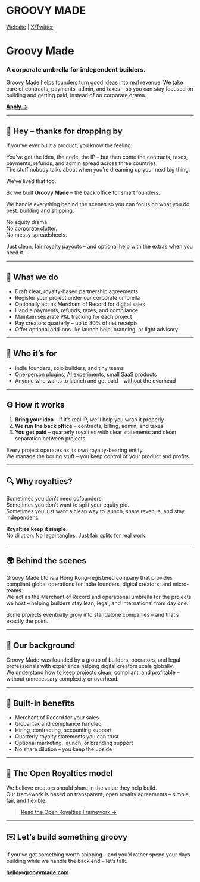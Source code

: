 # GROOVY MADE

[Website](https://groovymade.com) | [X/Twitter](https://x.com/intent/follow?screen_name=groovymade)

# Groovy Made  
### A corporate umbrella for independent builders.

Groovy Made helps founders turn good ideas into real revenue. We take care of contracts, payments, admin, and taxes – so you can stay focused on building and getting paid, instead of on corporate drama.

**[Apply →](mailto:hello@groovymade.com)**

---

## 👋 Hey – thanks for dropping by

If you’ve ever built a product, you know the feeling:

You’ve got the idea, the code, the IP – but then come the contracts, taxes, payments, refunds, and admin spread across three countries.  
The stuff nobody talks about when you’re dreaming up your next big thing.

We’ve lived that too.

So we built **Groovy Made** – the back office for smart founders.

We handle everything behind the scenes so you can focus on what you do best: building and shipping.

No equity drama.  
No corporate clutter.  
No messy spreadsheets.  

Just clean, fair royalty payouts – and optional help with the extras when you need it.

---

## 💼 What we do

- Draft clear, royalty-based partnership agreements  
- Register your project under our corporate umbrella  
- Optionally act as Merchant of Record for digital sales  
- Handle payments, refunds, taxes, and compliance  
- Maintain separate P&L tracking for each project  
- Pay creators quarterly – up to 80% of net receipts  
- Offer optional add-ons like launch help, branding, or light advisory  

---

## 🎯 Who it’s for

- Indie founders, solo builders, and tiny teams  
- One-person plugins, AI experiments, small SaaS products  
- Anyone who wants to launch and get paid – without the overhead  

---

## ⚙️ How it works

1. **Bring your idea** – if it’s real IP, we’ll help you wrap it properly  
2. **We run the back office** – contracts, billing, admin, and taxes  
3. **You get paid** – quarterly royalties with clear statements and clean separation between projects  

Every project operates as its own royalty-bearing entity.  
We manage the boring stuff – you keep control of your product and profits.  

---

## 🔍 Why royalties?

Sometimes you don’t need cofounders.  
Sometimes you don’t want to split your equity pie.  
Sometimes you just want a clean way to launch, share revenue, and stay independent.  

**Royalties keep it simple.**  
No dilution. No legal tangles. Just fair splits for real work.  

---

## 🌍 Behind the scenes

Groovy Made Ltd is a Hong Kong–registered company that provides compliant global operations for indie founders, digital creators, and micro-teams.  
We act as the Merchant of Record and operational umbrella for the projects we host – helping builders stay lean, legal, and international from day one.

Some projects eventually grow into standalone companies – and that’s exactly the point.

---

## 🧩 Our background

Groovy Made was founded by a group of builders, operators, and legal professionals with experience helping digital creators scale globally.  
We understand how to keep projects clean, compliant, and profitable – without unnecessary complexity or overhead.

---

## 🧾 Built-in benefits

- Merchant of Record for your sales  
- Global tax and compliance handled  
- Hiring, contracting, accounting support  
- Quarterly royalty statements you can trust  
- Optional marketing, launch, or branding support  
- No share dilution – you keep the upside  

---

## 🧠 The Open Royalties model

We believe creators should share in the value they help build.  
Our framework is based on transparent, open royalty agreements – simple, fair, and flexible.  

> [Read the Open Royalties Framework →](https://github.com/groovymade/open-royalties/blob/main/open-royalties-partnerships.md)

---

## ✉️ Let’s build something groovy

If you’ve got something worth shipping – and you’d rather spend your days building while we handle the back end – let’s talk.

**hello@groovymade.com**
